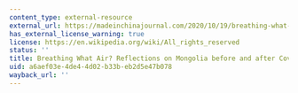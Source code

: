 ```yaml
---
content_type: external-resource
external_url: https://madeinchinajournal.com/2020/10/19/breathing-what-air-mongolia-before-and-after-covid-19/
has_external_license_warning: true
license: https://en.wikipedia.org/wiki/All_rights_reserved
status: ''
title: Breathing What Air? Reflections on Mongolia before and after Covid-19
uid: a6aef03e-4de4-4d02-b33b-eb2d5e47b078
wayback_url: ''
---
```

